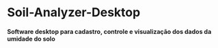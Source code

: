 # Soil-Analyzer-Desktop
 #### Software desktop para cadastro, controle e visualização dos dados da umidade do solo



